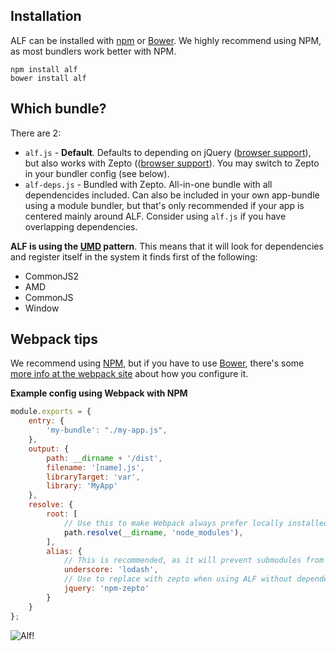 ## Installation

ALF can be installed with [npm](https://www.npmjs.org/) or [Bower](http://bower.io/). We highly recommend using NPM, as most bundlers work better with NPM.

    npm install alf
    bower install alf

## Which bundle?

There are 2:
 * `alf.js` - **Default**. Defaults to depending on jQuery ([browser support](https://jquery.com/browser-support/)), but also works with Zepto (([browser support](http://zeptojs.com/#browsers)). You may switch to Zepto in your bundler config (see below).
 * `alf-deps.js` - Bundled with Zepto. All-in-one bundle with all dependencides included. Can also be included in your own app-bundle using a module bundler, but that's only recommended if your app is centered mainly around ALF. Consider using `alf.js` if you have overlapping dependencies.

**ALF is using the [UMD](https://github.com/umdjs/umd) pattern**. This means that it will look for dependencies and register itself in the system it finds first of the following:
 * CommonJS2
 * AMD
 * CommonJS
 * Window

## Webpack tips

We recommend using [NPM](https://www.npmjs.com/), but if you have to use [Bower](http://bower.io/), there's some [more info at the webpack site](http://webpack.github.io/docs/usage-with-bower.html) about how you configure it.

**Example config using Webpack with NPM**

```javascript
module.exports = {
    entry: {
        'my-bundle': "./my-app.js",
    },
    output: {
        path: __dirname + '/dist',
        filename: '[name].js',
        libraryTarget: 'var',
        library: 'MyApp'
    },
    resolve: {
        root: [
            // Use this to make Webpack always prefer locally installed modules instead of the ones inside ALF. This will prevent including dependencies twice in your bundle (like lodash)
            path.resolve(__dirname, 'node_modules'),
        ],
        alias: {
            // This is recommended, as it will prevent submodules from using underscore when lodash is available. Will reduce the file size.
            underscore: 'lodash',
            // Use to replace with zepto when using ALF without dependencies
            jquery: 'npm-zepto'
        }
    }
};
```



![Alf!](http://www.alftv.com/images/alfyoutube1.jpg)
